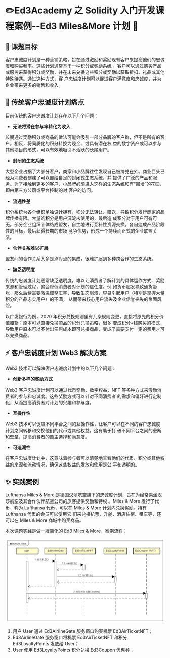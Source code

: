 # ✏️Ed3Academy 之 Solidity 入门开发课程案例--Ed3 Miles&More 计划 👷

## **🚧 课题目标**

客户忠诚度计划是一种营销策略，旨在通过激励和奖励现有客户来提高他们的忠诚度和购买频率。这些计划通常基于一种积分或奖励系统
，客户可以通过购买产品或服务来获得积分或奖励，并在未来兑换这些积分或奖励以获取折扣、礼品或其他特殊待遇。通过这种方式，客
户忠诚度计划可以促进客户满意度和忠诚度，并为企业带来更多的销售和收入。

## **💚 传统客户忠诚度计划痛点**

目前传统的客户忠诚度计划存在以下[几个问题](https://www.chaincatcher.com/article/2087459)：

- **无法将潜在参与率转化为收入**

长期通过奖励积分或商品的做法可能会吸引一部分品牌的客户群，但不是所有的客户。相反，将同质化的积分转换为现金、或具有潜在权
益的数字资产或可以参与其他项目的形式，可以有效地吸引不活跃的长尾用户。

- **封闭的生态系统**

大型企业占据了大部分客户，商家和小品牌往往发现自己被挤兑在外。商业巨头已经为消费者创建了可以自给自足的封闭式生态系统，并
提供了广泛的产品和服务。为了接触到更多的客户，小品牌必须进入这样的生态系统和有“围墙”的花园，即由第三方公司或平台控制的对
客户的访问。

- **流通性差**

积分系统为各个组织单独设计拥有，积分无法转让、赠送，导致积分发行商家的品牌传播有限。大量的积分是用户沉淀未使用的，最后造
成积分对于用户可有可无。部分企业组织个体结成盟友，自主地进行互补性资源交换，各自达成产品阶段性的目标，最后获得长期的市场
竞争优势，形成一个持续而正式的企业联盟关系。

- **伙伴关系难以扩展**

盟友间的合作关系大多是点对点的集成，很难扩展到多种跨合作的生态系统。

- **缺乏透明度**

传统的忠诚度计划通常缺乏透明度，难以让消费者了解计划的具体运作方式、奖励来源和管理过程，这会降低消费者对计划的信任度。例
如货币超发导致通货膨胀，那么后续需要激进调整汇率，导致生态崩溃，容易引起用户（特别是掌握大量积分的产品忠实用户）的不满，
从而带来核心用户流失及企业信誉丧失的负面风险。

以广发银行为例，2020 年积分兑换规则里有几条规则变更，直接将原先的积分价值腰斩；原本可以直接兑换商品的积分兑换策略，很多
变成积分+钱购买的模式，导致用户原本可以不付出任何成本即可兑换商品，变成了需要支付一定的费用才可以兑换商品。

## **⚡ 客户忠诚度计划 Web3 解决方案**

Web3 技术可以解决客户忠诚度计划中的以下几个问题：

- **创新多样的奖励方式**

Web3 客户忠诚度计划可以通过代币奖励、数字权益、NFT 等多种方式来激励消费者的参与和忠诚度。这些奖励方式可以针对不同消费者
的需求和偏好进行定制化，从而提高消费者对计划的兴趣和参与度。

- **互操作性**

Web3 技术可以促进不同平台之间的互操作性，让客户可以在不同的客户忠诚度计划之间转移和交换他们的代币或其他权益。这有助于打
破不同平台之间的垄断和壁垒，提高消费者的自主选择和满意度。

- **可追溯性**

在客户忠诚度计划中，这意味着参与者可以清楚地查看他们的代币、积分或其他权益的来源和流动情况，确保这些权益的发放和使用是公
平和透明的。

## **✨ 实践案例**

Lufthansa Miles & More 是德国汉莎航空旗下的忠诚度计划，旨在为经常乘坐汉莎航空及其合作伙伴航空公司的旅客提供奖励和特权
。Miles & More 发行了代币，称为 Lufthansa 代币，可以在 Miles & More 计划内兑换奖励。持有 Lufthansa 代币的会员可以使用它
们来兑换机票、升舱、酒店住宿、租车等，还可以在 Miles & More 商城中购买商品。

本次课题实践是做一版简化的 Ed3 Miles & More，案例流程：

![1677049582677](../images/simple_view.png)

1. 用户 User 通过 Ed3AirlineGate 服务窗口购买机票 Ed3AirTicketNFT；
2. Ed3AirlineGate 服务窗口将机票 Ed3AirTicketNFT 和积分 Ed3LoyaltyPoints 发放给 User；
3. User 使用 Ed3LoyaltyPoints 积分兑换 Ed3Coupon 优惠券；

